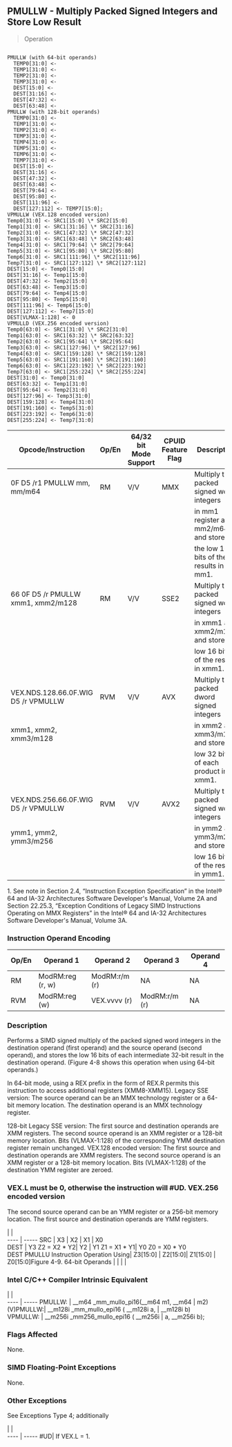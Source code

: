 ## PMULLW - Multiply Packed Signed Integers and Store Low Result

> Operation
``` slim

PMULLW (with 64-bit operands)
  TEMP0[31:0] <-
  TEMP1[31:0] <-
  TEMP2[31:0] <-
  TEMP3[31:0] <-
  DEST[15:0] <-
  DEST[31:16] <-
  DEST[47:32] <-
  DEST[63:48] <-
PMULLW (with 128-bit operands)
  TEMP0[31:0] <-
  TEMP1[31:0] <-
  TEMP2[31:0] <-
  TEMP3[31:0] <-
  TEMP4[31:0] <-
  TEMP5[31:0] <-
  TEMP6[31:0] <-
  TEMP7[31:0] <-
  DEST[15:0] <-
  DEST[31:16] <-
  DEST[47:32] <-
  DEST[63:48] <-
  DEST[79:64] <-
  DEST[95:80] <-
  DEST[111:96] <-
  DEST[127:112] <- TEMP7[15:0];
VPMULLW (VEX.128 encoded version)
Temp0[31:0] <- SRC1[15:0] \* SRC2[15:0]
Temp1[31:0] <- SRC1[31:16] \* SRC2[31:16]
Temp2[31:0] <- SRC1[47:32] \* SRC2[47:32]
Temp3[31:0] <- SRC1[63:48] \* SRC2[63:48]
Temp4[31:0] <- SRC1[79:64] \* SRC2[79:64]
Temp5[31:0] <- SRC1[95:80] \* SRC2[95:80]
Temp6[31:0] <- SRC1[111:96] \* SRC2[111:96]
Temp7[31:0] <- SRC1[127:112] \* SRC2[127:112]
DEST[15:0] <- Temp0[15:0]
DEST[31:16] <- Temp1[15:0]
DEST[47:32] <- Temp2[15:0]
DEST[63:48] <- Temp3[15:0]
DEST[79:64] <- Temp4[15:0]
DEST[95:80] <- Temp5[15:0]
DEST[111:96] <- Temp6[15:0]
DEST[127:112] <- Temp7[15:0]
DEST[VLMAX-1:128] <- 0
VPMULLD (VEX.256 encoded version)
Temp0[63:0] <- SRC1[31:0] \* SRC2[31:0]
Temp1[63:0] <- SRC1[63:32] \* SRC2[63:32]
Temp2[63:0] <- SRC1[95:64] \* SRC2[95:64]
Temp3[63:0] <- SRC1[127:96] \* SRC2[127:96]
Temp4[63:0] <- SRC1[159:128] \* SRC2[159:128]
Temp5[63:0] <- SRC1[191:160] \* SRC2[191:160]
Temp6[63:0] <- SRC1[223:192] \* SRC2[223:192]
Temp7[63:0] <- SRC1[255:224] \* SRC2[255:224]
DEST[31:0] <- Temp0[31:0]
DEST[63:32] <- Temp1[31:0]
DEST[95:64] <- Temp2[31:0]
DEST[127:96] <- Temp3[31:0]
DEST[159:128] <- Temp4[31:0]
DEST[191:160] <- Temp5[31:0]
DEST[223:192] <- Temp6[31:0]
DEST[255:224] <- Temp7[31:0]

```

 Opcode/Instruction                 | Op/En| 64/32 bit Mode Support| CPUID Feature Flag| Description                              
 ---  | --- | --- | --- | ---
 0F D5 /r1 PMULLW mm, mm/m64        | RM   | V/V                   | MMX               | Multiply the packed signed word integers 
                                    |      |                       |                   | in mm1 register and mm2/m64, and store   
                                    |      |                       |                   | the low 16 bits of the results in mm1.   
 66 0F D5 /r PMULLW xmm1, xmm2/m128 | RM   | V/V                   | SSE2              | Multiply the packed signed word integers 
                                    |      |                       |                   | in xmm1 and xmm2/m128, and store the     
                                    |      |                       |                   | low 16 bits of the results in xmm1.      
 VEX.NDS.128.66.0F.WIG D5 /r VPMULLW| RVM  | V/V                   | AVX               | Multiply the packed dword signed integers
 xmm1, xmm2, xmm3/m128              |      |                       |                   | in xmm2 and xmm3/m128 and store the      
                                    |      |                       |                   | low 32 bits of each product in xmm1.     
 VEX.NDS.256.66.0F.WIG D5 /r VPMULLW| RVM  | V/V                   | AVX2              | Multiply the packed signed word integers 
 ymm1, ymm2, ymm3/m256              |      |                       |                   | in ymm2 and ymm3/m256, and store the     
                                    |      |                       |                   | low 16 bits of the results in ymm1.      
<aside class="notification">
1. See note in Section 2.4, “Instruction Exception Specification” in
the Intel® 64 and IA-32 Architectures Software Developer's Manual, Volume 2A
and Section 22.25.3, “Exception Conditions of Legacy SIMD Instructions Operating
on MMX Registers” in the Intel® 64 and IA-32 Architectures Software Developer's
Manual, Volume 3A.
</aside>


### Instruction Operand Encoding
 Op/En| Operand 1       | Operand 2    | Operand 3    | Operand 4
 ---  | --- | --- | --- | ---
 RM   | ModRM:reg (r, w)| ModRM:r/m (r)| NA           | NA       
 RVM  | ModRM:reg (w)   | VEX.vvvv (r) | ModRM:r/m (r)| NA       

### Description
Performs a SIMD signed multiply of the packed signed word integers in the destination
operand (first operand) and the source operand (second operand), and stores
the low 16 bits of each intermediate 32-bit result in the destination operand.
(Figure 4-8 shows this operation when using 64-bit operands.)

In 64-bit mode, using a REX prefix in the form of REX.R permits this instruction
to access additional registers (XMM8-XMM15). Legacy SSE version: The source
operand can be an MMX technology register or a 64-bit memory location. The destination
operand is an MMX technology register.

128-bit Legacy SSE version: The first source and destination operands are XMM
registers. The second source operand is an XMM register or a 128-bit memory
location. Bits (VLMAX-1:128) of the corresponding YMM destination register remain
unchanged. VEX.128 encoded version: The first source and destination operands
are XMM registers. The second source operand is an XMM register or a 128-bit
memory location. Bits (VLMAX-1:128) of the destination YMM register are zeroed.
### VEX.L must be 0, otherwise the instruction will #UD. VEX.256 encoded version
The second source operand can be an YMM register or a 256-bit memory location.
The first source and destination operands are YMM registers.

   | |  
---- | -----
 SRC                                    | X3             | X2      | X1             | X0                 
 DEST                                   | Y3 Z2 = X2 \* Y2| Y2      | Y1 Z1 = X1 \* Y1| Y0 Z0 = X0 \* Y0    
 DEST PMULLU Instruction Operation Using| Z3[15:0]       | Z2[15:0]| Z1[15:0]       | Z0[15:0]Figure 4-9.
 64-bit Operands                        |                |         |                |                    


### Intel C/C++ Compiler Intrinsic Equivalent
   | |  
---- | -----
 PMULLW:   | __m64 _mm_mullo_pi16(__m64 m1, __m64
           | m2)                                 
 (V)PMULLW:| __m128i _mm_mullo_epi16 ( __m128i a,
           | __m128i b)                          
 VPMULLW:  | __m256i _mm256_mullo_epi16 ( __m256i
           | a, __m256i b);                      

### Flags Affected
None.


### SIMD Floating-Point Exceptions
None.


### Other Exceptions
See Exceptions Type 4; additionally

   | |  
---- | -----
 #UD| If VEX.L = 1.
